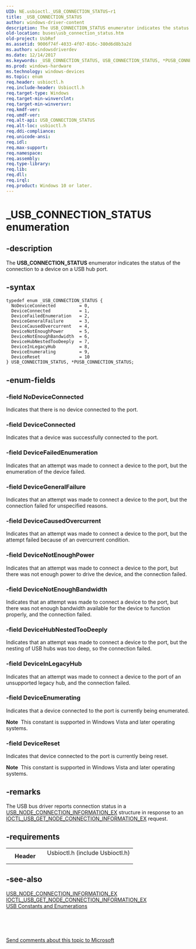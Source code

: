 ```yaml
---
UID: NE.usbioctl._USB_CONNECTION_STATUS~r1
title: _USB_CONNECTION_STATUS
author: windows-driver-content
description: The USB_CONNECTION_STATUS enumerator indicates the status of the connection to a device on a USB hub port.
old-location: buses\usb_connection_status.htm
old-project: UsbRef
ms.assetid: 9006f74f-4033-4f07-816c-380d6d8b3a2d
ms.author: windowsdriverdev
ms.date: 12/14/2017
ms.keywords: _USB_CONNECTION_STATUS, USB_CONNECTION_STATUS, *PUSB_CONNECTION_STATUS, PUSB_CONNECTION_STATUS
ms.prod: windows-hardware
ms.technology: windows-devices
ms.topic: enum
req.header: usbioctl.h
req.include-header: Usbioctl.h
req.target-type: Windows
req.target-min-winverclnt: 
req.target-min-winversvr: 
req.kmdf-ver: 
req.umdf-ver: 
req.alt-api: USB_CONNECTION_STATUS
req.alt-loc: usbioctl.h
req.ddi-compliance: 
req.unicode-ansi: 
req.idl: 
req.max-support: 
req.namespace: 
req.assembly: 
req.type-library: 
req.lib: 
req.dll: 
req.irql: 
req.product: Windows 10 or later.
---
```


# _USB_CONNECTION_STATUS enumeration



## -description
The <b>USB_CONNECTION_STATUS</b> enumerator indicates the status of the connection to a device on a USB hub port.



## -syntax

````
typedef enum _USB_CONNECTION_STATUS { 
  NoDeviceConnected         = 0,
  DeviceConnected           = 1,
  DeviceFailedEnumeration   = 2,
  DeviceGeneralFailure      = 3,
  DeviceCausedOvercurrent   = 4,
  DeviceNotEnoughPower      = 5,
  DeviceNotEnoughBandwidth  = 6,
  DeviceHubNestedTooDeeply  = 7,
  DeviceInLegacyHub         = 8,
  DeviceEnumerating         = 9,
  DeviceReset               = 10
} USB_CONNECTION_STATUS, *PUSB_CONNECTION_STATUS;
````


## -enum-fields

### -field NoDeviceConnected

Indicates that there is no device connected to the port.


### -field DeviceConnected

Indicates that a device was successfully connected to the port.


### -field DeviceFailedEnumeration

Indicates that an attempt was made to connect a device to the port, but the enumeration of the device failed.


### -field DeviceGeneralFailure

Indicates that an attempt was made to connect a device to the port, but the connection failed for unspecified reasons.


### -field DeviceCausedOvercurrent

Indicates that an attempt was made to connect a device to the port, but the attempt failed because of an overcurrent condition.


### -field DeviceNotEnoughPower

Indicates that an attempt was made to connect a device to the port, but there was not enough power to drive the device, and the connection failed.


### -field DeviceNotEnoughBandwidth

Indicates that an attempt was made to connect a device to the port, but there was not enough bandwidth available for the device to function properly, and the connection failed.


### -field DeviceHubNestedTooDeeply

Indicates that an attempt was made to connect a device to the port, but the nesting of USB hubs was too deep, so the connection failed. 


### -field DeviceInLegacyHub

Indicates that an attempt was made to connect a device to the port of an unsupported legacy hub, and the connection failed.


### -field DeviceEnumerating

Indicates that a device connected to the port is currently being enumerated.  

<b>Note</b>  This constant is supported in Windows Vista and later operating systems.


### -field DeviceReset

Indicates that device connected to the port is currently being reset.  

<b>Note</b>  This constant is supported in Windows Vista and later operating systems.


## -remarks
The USB bus driver reports connection status in a <a href="buses.usb_node_connection_information_ex">USB_NODE_CONNECTION_INFORMATION_EX</a> structure in response to an <a href="..\usbioctl\ni-usbioctl-ioctl_usb_get_node_connection_information_ex.md">IOCTL_USB_GET_NODE_CONNECTION_INFORMATION_EX</a> request.


## -requirements
<table>
<tr>
<th width="30%">
Header

</th>
<td width="70%">
<dl>
<dt>Usbioctl.h (include Usbioctl.h)</dt>
</dl>
</td>
</tr>
</table>

## -see-also
<dl>
<dt>
<a href="buses.usb_node_connection_information_ex">USB_NODE_CONNECTION_INFORMATION_EX</a>
</dt>
<dt>
<a href="..\usbioctl\ni-usbioctl-ioctl_usb_get_node_connection_information_ex.md">IOCTL_USB_GET_NODE_CONNECTION_INFORMATION_EX</a>
</dt>
<dt>
<a href="buses.usb_enumerations">USB Constants and Enumerations</a>
</dt>
</dl>
 

 

<a href="mailto:wsddocfb@microsoft.com?subject=Documentation%20feedback [UsbRef\buses]:%20USB_CONNECTION_STATUS enumeration%20 RELEASE:%20(12/14/2017)&amp;body=%0A%0APRIVACY STATEMENT%0A%0AWe use your feedback to improve the documentation. We don't use your email address for any other purpose, and we'll remove your email address from our system after the issue that you're reporting is fixed. While we're working to fix this issue, we might send you an email message to ask for more info. Later, we might also send you an email message to let you know that we've addressed your feedback.%0A%0AFor more info about Microsoft's privacy policy, see http://privacy.microsoft.com/en-us/default.aspx." title="Send comments about this topic to Microsoft">Send comments about this topic to Microsoft</a>


